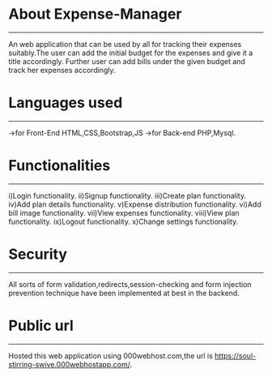 # About Expense-Manager
------------------------
An web application that can be used by all for tracking their expenses suitably.The user can add the initial budget for the expenses and give it a title accordingly.
Further user can add bills under the given budget and track her expenses accordingly.

# Languages used
----------------
->for Front-End HTML,CSS,Bootstrap,JS 
->for Back-end PHP,Mysql.

# Functionalities
-----------------
i)Login functionality.
ii)Signup functionality.
iii)Create plan functionality.
iv)Add plan details functionality.
v)Expense distribution functionality.
vi)Add bill image functionality.
vii)View expenses functionality.
viii)View plan functionality.
ix)Logout functionality.
x)Change settings functionality.

# Security
----------
All sorts of form validation,redirects,session-checking and form injection prevention technique have been implemented at best in the backend.

# Public url
-------------
Hosted this web application using 000webhost.com,the url is https://soul-stirring-swive.000webhostapp.com/.
